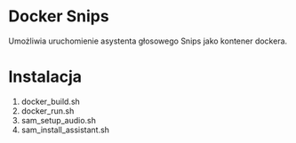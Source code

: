 # Docker Snips
Umożliwia uruchomienie asystenta głosowego Snips jako kontener dockera.

# Instalacja
1. docker_build.sh
2. docker_run.sh
3. sam_setup_audio.sh
4. sam_install_assistant.sh

